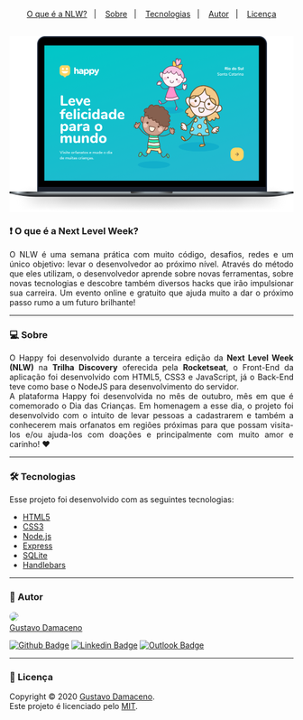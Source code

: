 <p align="center">
 <a href="#whatis">O que é a NLW?</a>&nbsp;&nbsp;&nbsp;|&nbsp;&nbsp;&nbsp;
 <a href="#about">Sobre</a>&nbsp;&nbsp;&nbsp;|&nbsp;&nbsp;&nbsp;
 <a href="#technologies">Tecnologias</a>&nbsp;&nbsp;&nbsp;|&nbsp;&nbsp;&nbsp;
 <a href="#author">Autor</a>&nbsp;&nbsp;&nbsp;|&nbsp;&nbsp;&nbsp;
 <a href="#license">Licença</a>
</p>

<br/>

<img src="https://github.com/matheusfbonfim/happy/blob/main/.github/happy.png" title="Happy" alt="Happy" align="center">

### ❗ O que é a Next Level Week? <a name = "whatis"></a>

<p align="justify">
 O NLW é uma semana prática com muito código, desafios, redes e um único objetivo: levar o desenvolvedor ao próximo nível. Através do método que eles utilizam, o desenvolvedor aprende sobre novas ferramentas, sobre novas tecnologias e descobre também diversos hacks que irão impulsionar sua carreira. Um evento online e gratuito que ajuda muito a dar o próximo passo rumo a um futuro brilhante!
</p>

---

### 💻 Sobre <a name = "about"></a>

<p align="justify">
 O Happy foi desenvolvido durante a terceira edição da <strong>Next Level Week (NLW)</strong> na <strong>Trilha Discovery</strong> oferecida pela <strong>Rocketseat</strong>, o Front-End da aplicação foi desenvolvido com HTML5, CSS3 e JavaScript, já o Back-End teve como base o NodeJS para desenvolvimento do servidor. <br/> A plataforma Happy foi desenvolvida no mês de outubro, mês em que é comemorado o Dia das Crianças. Em homenagem a esse dia, o projeto foi desenvolvido com o intuito de levar pessoas a cadastrarem e também a conhecerem mais orfanatos em regiões próximas para que possam visita-los e/ou ajuda-los com doações e principalmente com muito amor e carinho! ❤
</p>

---

### 🛠 Tecnologias <a name = "technologies"></a>
Esse projeto foi desenvolvido com as seguintes tecnologias:

- [HTML5](https://developer.mozilla.org/pt-BR/docs/Web/HTML/HTML5)
- [CSS3](https://developer.mozilla.org/pt-BR/docs/Archive/CSS3)
- [Node.js](https://nodejs.org/en/)
- [Express](https://expressjs.com/pt-br/)
- [SQLite](https://www.sqlite.org/index.html)
- [Handlebars](https://handlebarsjs.com/)

---

### 🦸 Autor <a name = "author"></a>

<a href="https://www.linkedin.com/in/gustavo-damaceno/">
 <img style="border-radius: 50%;" src="https://avatars1.githubusercontent.com/u/38168305?s=400&u=8771c7a335f88317a15bfe3b243c934121ba6862&v=4" width="100px;"/>
 <br />
</a> <a href="https://www.linkedin.com/in/gustavo-damaceno/" title="Gustavo Damaceno">Gustavo Damaceno</a>
 <br />

[![Github Badge](https://img.shields.io/badge/-Github-000?style=flat-square&logo=Github&logoColor=white&link=https://github.com/gustavoddainezi)](https://github.com/gustavoddainezi)
[![Linkedin Badge](https://img.shields.io/badge/-LinkedIn-blue?style=flat-square&logo=Linkedin&logoColor=white&link=https://www.linkedin.com/in/gustavo-damaceno/)](https://www.linkedin.com/in/gustavo-damaceno/)
[![Outlook Badge](https://img.shields.io/badge/gustavo.dainezi@fatec.sp.gov.br-gray?style=flat&logo=microsoft-outlook&logoColor=white&link=mailto:gustavo.dainezi@fatec.sp.gov.br)](mailto:gustavo.dainezi@fatec.sp.gov.br)

---

### 📝 Licença <a name = "license"></a>

Copyright © 2020 [Gustavo Damaceno](https://github.com/gustavoddainezi).<br/>
Este projeto é licenciado pelo [MIT](./LICENSE).

